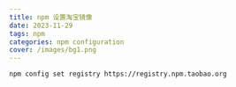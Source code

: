 ```yaml
---
title: npm 设置淘宝镜像
date: 2023-11-29
tags: npm
categories: npm configuration
cover: /images/bg1.png
---
```



```shell
npm config set registry https://registry.npm.taobao.org
```
